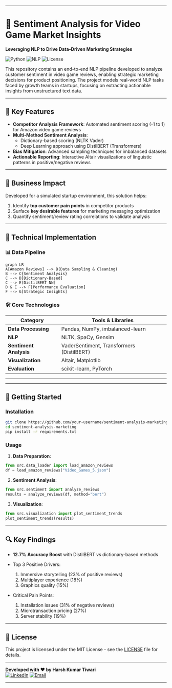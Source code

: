 
---
# 🚀 Sentiment Analysis for Video Game Market Insights  
**Leveraging NLP to Drive Data-Driven Marketing Strategies**  

![Python](https://img.shields.io/badge/Python-3.8%2B-blue) ![NLP](https://img.shields.io/badge/Natural%20Language%20Processing-SpaCy%2C%20NLTK-green) ![License](https://img.shields.io/badge/License-MIT-orange)

This repository contains an end-to-end NLP pipeline developed to analyze customer sentiment in video game reviews, enabling strategic marketing decisions for product positioning. The project models real-world NLP tasks faced by growth teams in startups, focusing on extracting actionable insights from unstructured text data.

---

## 📌 Key Features  
- **Competitor Analysis Framework**: Automated sentiment scoring (-1 to 1) for Amazon video game reviews  
- **Multi-Method Sentiment Analysis**:  
  - Dictionary-based scoring (NLTK Vader)  
  - Deep Learning approach using DistilBERT (Transformers)  
- **Bias Mitigation**: Advanced sampling techniques for imbalanced datasets  
- **Actionable Reporting**: Interactive Altair visualizations of linguistic patterns in positive/negative reviews  

---

## 🎯 Business Impact  
Developed for a simulated startup environment, this solution helps:  
1. Identify **top customer pain points** in competitor products  
2. Surface **key desirable features** for marketing messaging optimization  
3. Quantify sentiment/review rating correlations to validate analysis  

---

## 🔧 Technical Implementation  

### 📊 Data Pipeline  
```mermaid
graph LR
A[Amazon Reviews] --> B(Data Sampling & Cleaning)
B --> C{Sentiment Analysis}
C --> D[Dictionary-Based]
C --> E[DistilBERT NN]
D & E --> F[Performance Evaluation]
F --> G[Strategic Insights]
```

### 🛠 Core Technologies  
| Category              | Tools & Libraries                          |
|-----------------------|--------------------------------------------|
| **Data Processing**   | Pandas, NumPy, imbalanced-learn            |
| **NLP**               | NLTK, SpaCy, Gensim                        |  
| **Sentiment Analysis**| VaderSentiment, Transformers (DistilBERT)  |
| **Visualization**     | Altair, Matplotlib                         |
| **Evaluation**        | scikit-learn, PyTorch                      |

---



---

## 🚀 Getting Started  

### Installation  
```bash
git clone https://github.com/your-username/sentiment-analysis-marketing.git
cd sentiment-analysis-marketing
pip install -r requirements.txt
```

### Usage  
1. **Data Preparation**:  
```python
from src.data_loader import load_amazon_reviews
df = load_amazon_reviews("Video_Games_5.json")
```

2. **Sentiment Analysis**:  
```python
from src.sentiment import analyze_reviews
results = analyze_reviews(df, method="bert")
```

3. **Visualization**:  
```python
from src.visualization import plot_sentiment_trends
plot_sentiment_trends(results)
```

---

## 🔍 Key Findings  
- **12.7% Accuracy Boost** with DistilBERT vs dictionary-based methods  
- Top 3 Positive Drivers:  
  1. Immersive storytelling (23% of positive reviews)  
  2. Multiplayer experience (18%)  
  3. Graphics quality (15%)  

- Critical Pain Points:  
  1. Installation issues (31% of negative reviews)  
  2. Microtransaction pricing (27%)  
  3. Server stability (19%)  

---

## 📄 License  
This project is licensed under the MIT License - see the [LICENSE](LICENSE) file for details.

---

**Developed with ❤️ by Harsh Kumar Tiwari**  
[![LinkedIn](https://img.shields.io/badge/LinkedIn-Connect-blue)](https://linkedin.com/in/your-profile) 
[![Email](https://img.shields.io/badge/Email-Contact%20Me-red)](mailto:harshktiwari0000@gmail.com)

---

